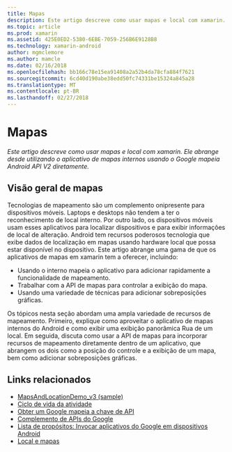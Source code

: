 ```yaml
---
title: Mapas
description: Este artigo descreve como usar mapas e local com xamarin. Ele abrange desde utilizando o aplicativo de mapas internos usando o Google mapeia Android API V2 diretamente.
ms.topic: article
ms.prod: xamarin
ms.assetid: 425E0ED2-5380-6EBE-7059-256B6E9128B8
ms.technology: xamarin-android
author: mgmclemore
ms.author: mamcle
ms.date: 02/16/2018
ms.openlocfilehash: bb166c78e15ea91408a2a52b4da78cfa884f7621
ms.sourcegitcommit: 6cd40d190abe38edd50fc74331be15324a845a28
ms.translationtype: MT
ms.contentlocale: pt-BR
ms.lasthandoff: 02/27/2018
---
```

# <a name="maps"></a>Mapas

_Este artigo descreve como usar mapas e local com xamarin. Ele abrange desde utilizando o aplicativo de mapas internos usando o Google mapeia Android API V2 diretamente._

## <a name="maps-overview"></a>Visão geral de mapas

Tecnologias de mapeamento são um complemento onipresente para dispositivos móveis. Laptops e desktops não tendem a ter o reconhecimento de local interno. Por outro lado, os dispositivos móveis usam esses aplicativos para localizar dispositivos e para exibir informações de local de alteração. Android tem recursos poderosos tecnologia que exibe dados de localização em mapas usando hardware local que possa estar disponível no dispositivo. Este artigo abrange uma gama de que os aplicativos de mapas em xamarin tem a oferecer, incluindo: 

-  Usando o interno mapeia o aplicativo para adicionar rapidamente a funcionalidade de mapeamento.
-  Trabalhar com a API de mapas para controlar a exibição do mapa.
-  Usando uma variedade de técnicas para adicionar sobreposições gráficas.

Os tópicos nesta seção abordam uma ampla variedade de recursos de mapeamento.
Primeiro, explique como aproveitar o aplicativo de mapas internos do Android e como exibir uma exibição panorâmica Rua de um local. Em seguida, discuta como usar a API de mapas para incorporar recursos de mapeamento diretamente dentro de um aplicativo, que abrangem os dois como a posição do controle e a exibição de um mapa, bem como adicionar sobreposições gráficas.


## <a name="related-links"></a>Links relacionados

- [MapsAndLocationDemo_v3 (sample)](https://developer.xamarin.com/samples/monodroid/MapsAndLocationDemo_v3/)
- [Ciclo de vida da atividade](~/android/app-fundamentals/activity-lifecycle/index.md)
- [Obter um Google mapeia a chave de API](~/android/platform/maps-and-location/maps/obtaining-a-google-maps-api-key.md)
- [Complemento de APIs do Google](http://code.google.com/android/add-ons/google-apis/reference/index.html?com/google/android/maps/package-summary.html)
- [Lista de propósitos: Invocar aplicativos do Google em dispositivos Android](http://developer.android.com/guide/appendix/g-app-intents.html)
- [Local e mapas](http://developer.android.com/guide/topics/location/index.html)
